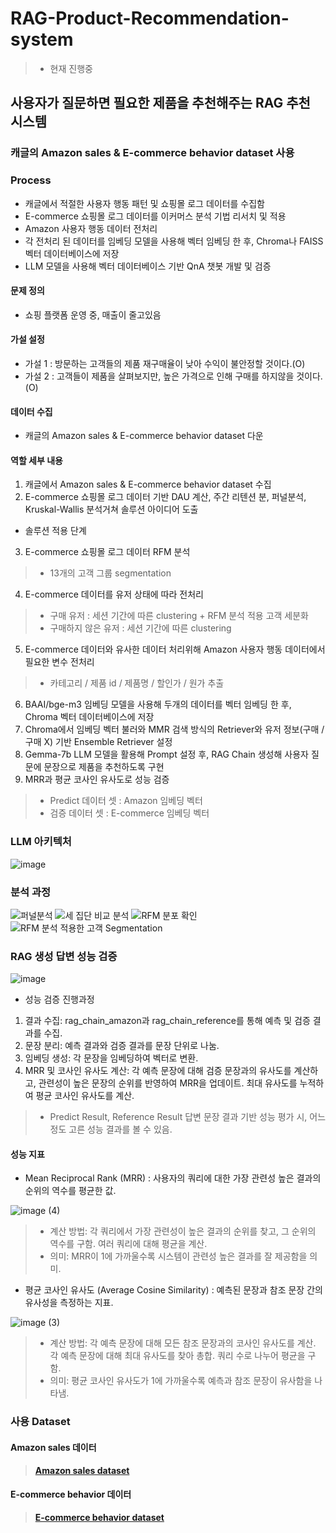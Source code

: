 # RAG-Product-Recommendation-system
> - 현재 진행중
## 사용자가 질문하면 필요한 제품을 추천해주는 RAG 추천 시스템
### 캐글의 Amazon sales & E-commerce behavior dataset 사용

### Process
- 캐글에서 적절한 사용자 행동 패턴 및 쇼핑몰 로그 데이터를 수집함
- E-commerce 쇼핑몰 로그 데이터를 이커머스 분석 기법 리서치 및 적용
- Amazon 사용자 행동 데이터 전처리
- 각 전처리 된 데이터를 임베딩 모델을 사용해 벡터 임베딩 한 후, Chroma나 FAISS 벡터 데이터베이스에 저장
- LLM 모델을 사용해 벡터 데이터베이스 기반 QnA 챗봇 개발 및 검증

#### 문제 정의
- 쇼핑 플랫폼 운영 중, 매출이 줄고있음
#### 가설 설정
- 가설 1 : 방문하는 고객들의 제품 재구매율이 낮아 수익이 불안정할 것이다.(O)
- 가설 2 : 고객들이 제품을 살펴보지만, 높은 가격으로 인해 구매를 하지않을 것이다.(O)

#### 데이터 수집
- 캐글의 Amazon sales & E-commerce behavior dataset 다운

#### 역할 세부 내용
1) 캐글에서 Amazon sales & E-commerce behavior dataset 수집
2) E-commerce 쇼핑몰 로그 데이터 기반 DAU 계산, 주간 리텐션 분, 퍼널분석, Kruskal-Wallis 분석거쳐 솔루션 아이디어 도출
- 솔루션 적용 단계
3) E-commerce 쇼핑몰 로그 데이터 RFM 분석
> - 13개의 고객 그룹 segmentation
4) E-commerce 데이터를 유저 상태에 따라 전처리
> - 구매 유저 : 세션 기간에 따른 clustering + RFM 분석 적용 고객 세분화
> - 구매하지 않은 유저 : 세션 기간에 따른 clustering
5) E-commerce 데이터와 유사한 데이터 처리위해 Amazon 사용자 행동 데이터에서 필요한 변수 전처리
> - 카테고리 / 제품 id / 제품명 / 할인가 / 원가 추출
6) BAAI/bge-m3 임베딩 모델을 사용해 두개의 데이터를 벡터 임베딩 한 후, Chroma 벡터 데이터베이스에 저장
7) Chroma에서 임베딩 벡터 불러와 MMR 검색 방식의 Retriever와 유저 정보(구매 / 구매 X) 기반 Ensemble Retriever 설정
8) Gemma-7b LLM 모델을 활용해 Prompt 설정 후, RAG Chain 생성해 사용자 질문에 문장으로 제품을 추천하도록 구현
9) MRR과 평균 코사인 유사도로 성능 검증
> - Predict 데이터 셋 : Amazon 임베딩 벡터
> - 검증 데이터 셋 : E-commerce 임베딩 벡터

### LLM 아키텍처
![image](https://github.com/user-attachments/assets/f14feb94-4493-408b-ace5-8011a208f673)

### 분석 과정
![퍼널분석](https://github.com/user-attachments/assets/d647a434-bc4e-4ebf-83f7-3fc65878d05b)
![세 집단 비교 분석](https://github.com/user-attachments/assets/661ec491-99bb-4031-b3c1-87e0463fb5f8)
![RFM 분포 확인](https://github.com/user-attachments/assets/4f86c992-bac9-4b1d-b898-beb5991db79f)
![RFM 분석 적용한 고객 Segmentation](https://github.com/user-attachments/assets/38f7c369-d06c-49bb-a8dc-77eefee0086b)


### RAG 생성 답변 성능 검증
![image](https://github.com/user-attachments/assets/15562f48-f677-49c2-bea4-3e89d8e4834f)
- 성능 검증 진행과정
1. 결과 수집: rag_chain_amazon과 rag_chain_reference를 통해 예측 및 검증 결과를 수집.
2. 문장 분리: 예측 결과와 검증 결과를 문장 단위로 나눔.
3. 임베딩 생성: 각 문장을 임베딩하여 벡터로 변환.
4. MRR 및 코사인 유사도 계산: 각 예측 문장에 대해 검증 문장과의 유사도를 계산하고, 관련성이 높은 문장의 순위를 반영하여 MRR을 업데이트. 최대 유사도를 누적하여 평균 코사인 유사도를 계산.
> - Predict Result, Reference Result 답변 문장 결과 기반 성능 평가 시, 어느 정도 고른 성능 결과를 볼 수 있음.

#### 성능 지표

- Mean Reciprocal Rank (MRR) : 사용자의 쿼리에 대한 가장 관련성 높은 결과의 순위의 역수를 평균한 값.

![image (4)](https://github.com/user-attachments/assets/3846d604-b3af-46ab-8ce9-14e6298c2e17)
> - 계산 방법: 각 쿼리에서 가장 관련성이 높은 결과의 순위를 찾고, 그 순위의 역수를 구함. 여러 쿼리에 대해 평균을 계산.
> - 의미: MRR이 1에 가까울수록 시스템이 관련성 높은 결과를 잘 제공함을 의미.


- 평균 코사인 유사도 (Average Cosine Similarity) : 예측된 문장과 참조 문장 간의 유사성을 측정하는 지표.
  
![image (3)](https://github.com/user-attachments/assets/4f032a1b-4b0a-494b-9a00-839b74d123a0)
> - 계산 방법: 각 예측 문장에 대해 모든 참조 문장과의 코사인 유사도를 계산. 각 예측 문장에 대해 최대 유사도를 찾아 총합. 쿼리 수로 나누어 평균을 구함.
> - 의미: 평균 코사인 유사도가 1에 가까울수록 예측과 참조 문장이 유사함을 나타냄.

### 사용 Dataset
#### Amazon sales 데이터
> **[Amazon sales dataset](https://www.kaggle.com/datasets/karkavelrajaj/amazon-sales-dataset)**

#### E-commerce behavior 데이터
> **[E-commerce behavior dataset](https://www.kaggle.com/datasets/mkechinov/ecommerce-behavior-data-from-multi-category-store)**
